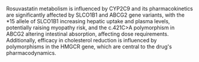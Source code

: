 Rosuvastatin metabolism is influenced by CYP2C9 and its pharmacokinetics are significantly affected by SLCO1B1 and ABCG2 gene variants, with the *15 allele of SLCO1B1 increasing hepatic uptake and plasma levels, potentially raising myopathy risk, and the c.421C>A polymorphism in ABCG2 altering intestinal absorption, affecting dose requirements. Additionally, efficacy in cholesterol reduction is influenced by polymorphisms in the HMGCR gene, which are central to the drug's pharmacodynamics.